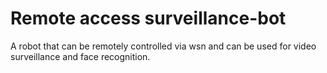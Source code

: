 # Remote access surveillance-bot
A robot that can be remotely controlled via wsn and can be used for video surveillance and face recognition.

